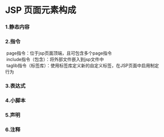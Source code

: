 # JSP 页面元素构成
<h3>1.静态内容</h3>
<h3>2.指令</h3>
      &nbsp;page指令：位于jsp页面顶端，且可包含多个page指令<br>
      &nbsp;include指令（包含）：将外部文件嵌入到jsp文件中<br>
      &nbsp;taglib指令（标签库）：使用标签库定义新的自定义标签，在JSP页面中启用制定行为
<h3>3.表达式</h3>
<h3>4.小脚本</h3>
<h3>5.声明</h3>
<h3>6.注释</h3>
